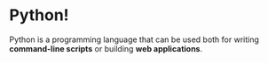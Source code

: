 # Python!

Python is a programming language that can be used both for writing **command-line scripts** or building **web applications**.
